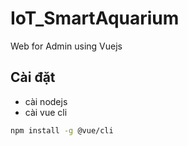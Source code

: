 # IoT_SmartAquarium

Web for Admin using Vuejs

## Cài đặt

- cài nodejs
- cài vue cli

```bash
npm install -g @vue/cli
```
